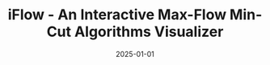 ---
title: "iFlow - An Interactive Max-Flow Min-Cut Algorithms Visualizer"
collection: publications
permalink: /publication/2024-04-16-paper-title-number-2
date: 2025-01-01
venue: 'ACM Special Interest Group on Computer Science Education (SIGCSE) Technical Symposium'
paperurl: 'https://dl.acm.org/doi/10.1145/3641554.3701869'
citation: '<b>Muyang Ye</b>, Tianrui Xia, Tianxin Zu, Qian Wang, David Kempe'
---